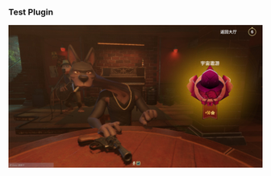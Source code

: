 ### Test Plugin
![1](https://github.com/yuzhouUvU/LiarBarTest/blob/main/20241023182601_1.jpg?raw=true "1")
